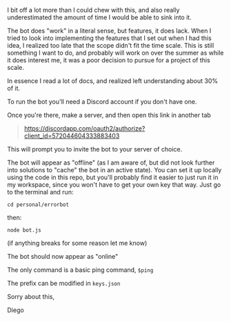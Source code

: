 I bit off a lot more than I could chew with this, and also really underestimated the amount of time I would be able to
sink into it.

The bot does "work" in a literal sense, but features, it does lack. When I tried to look into implementing the features that I set out when I had this idea, I realized too late that the scope didn't fit the time scale. This is still something I want to do, and probably will work on over the summer as while it does interest me, it was a poor decision to pursue for a project of this scale.

In essence I read a lot of docs, and realized left understanding about 30% of it.

To run the bot you'll need a Discord account if you don't have one.

Once you're there, make a server, and then open this link in another tab
> https://discordapp.com/oauth2/authorize?client_id=572044604333883403

This will prompt you to invite the bot to your server of choice.

The bot will appear as "offline" (as I am aware of, but did not look further into solutions to "cache" the bot in an active state). You can set it up locally using the code in this repo, but you'll probably find it easier to just run it in my workspace, since you
won't have to get your own key that way. Just go to the terminal and run:

```
cd personal/errorbot
```
then:
```
node bot.js
```
(if anything breaks for some reason let me know)

The bot should now appear as "online"

The only command is a basic ping command, `$ping`

The prefix can be modified in `keys.json`

Sorry about this,

Diego
